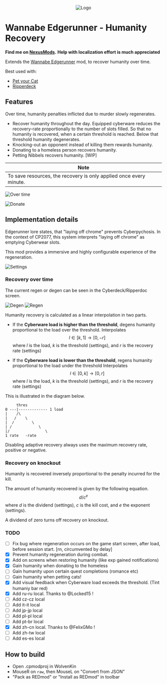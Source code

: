 <p align="center">
     <img src="assets/banner.png" alt="Logo">
</p>

# Wannabe Edgerunner - Humanity Recovery

**Find me on [NexusMods](https://www.nexusmods.com/cyberpunk2077/mods/6330).**
**Help with localization effort is much appreciated**

Extends the [Wannabe Edgerunner](https://www.nexusmods.com/cyberpunk2077/mods/5646) mod, to recover humanity over time.

Best used with:

- [Pet your Cat](https://www.nexusmods.com/cyberpunk2077/mods/6198)
- [Ripperdeck](https://www.nexusmods.com/cyberpunk2077/mods/2850)

## Features

Over time, humanity penalties inflicted due to murder slowly regenerates.

- Recover humanity throughout the day. Equipped cyberware reduces the recovery-rate proportionally to the number of slots filled. So that no humanity is recovered, when a certain threshold is reached. Below that threshold humanity degenerates.
- Knocking-out an opponent instead of killing them rewards humanity.
- Donating to a homeless person recovers humanity.
- Petting Nibbels recovers humanity. [WIP]

| Note                                                               |
| ------------------------------------------------------------------ |
| To save resources, the recovery is only applied once every minute. |

![Over time](assets/over-time.png)

![Donate](assets/donate.png)

## Implementation details

Edgerunner lore states, that "laying off chrome" prevents Cyberpychosis. In the context of CP2077, this system interprets "laying off chrome" as emptying Cyberwear slots.

This mod provides a immersive and highly configurable experience of the regeneration.

![Settings](assets/settings.png)

### Recovery over time

The current regen or degen can be seen in the Cyberdeck/Ripperdoc screen.

![Degen](assets/ripperdoc-degen.png)
![Regen](assets/ripperdoc-regen.png)

Humanity recovery is calculated as a linear interpolation in two parts.

- If the **Cyberware load is higher than the threshold**, degens humanity proportional to the load over the threshold. Interpolates $$l \in [k,1] \rightarrow [0,-r]$$ where $l$ is the load, $k$ is the threshold (settings), and $r$ is the recovery rate (settings)

- If the **Cyberware load is lower than the threshold**, regens humanity proportional to the load under the threshold Interpolates $$l \in [0,k] \rightarrow [0,r]$$ where $l$ is the load, $k$ is the threshold (settings), and $r$ is the recovery rate (settings)

This is illustrated in the diagram below.

```
     thres
0 ---|------------- 1 load
|    /\
|   /    \
|  /        \
| /            \
|/                \
1 rate   -rate
```

Disabling adaptive recovery always uses the maximum recovery rate, positive or negative.

### Recovery on knockout

Humanity is recovered inversely proportional to the penalty incurred for the kill.

The amount of humanity recovered is given by the following equation. $$d / c ^ e$$ where $d$ is the dividend (settings), $c$ is the kill cost, and $e$ the exponent (settings).

A dividend of zero turns off recovery on knockout.

### TODO

- [ ] Fix bug where regeneration occurs on the game start screen, after load, before session start. [rn, circumvented by delay]
- [x] Prevent humanity regeneration during combat.
- [x] Add on screens when restoring humanity (like exp gained notifications)
- [x] Gain humanity when donating to the homeless
- [ ] Gain humanity upon certain quest completions (romance etc)
- [ ] Gain humanity when petting cats!
- [x] Add visual feedback when Cyberware load exceeds the threshold. (Tint humaniy bar red)
- [x] Add ru-ru local. Thanks to @Locked15 !
- [ ] Add cz-cz local
- [ ] Add it-it local
- [ ] Add jp-jp local
- [ ] Add pl-pl local
- [ ] Add pt-br local
- [x] Add zh-cn local. Thanks to @FelixGMo !
- [ ] Add zh-tw local
- [ ] Add es-es local

## How to build

- Open .cpmodproj in WolvenKin
- MouseR on `raw`, then MouseL on "Convert from JSON"
- "Pack as REDmod" or "Install as REDmod" in toolbar
